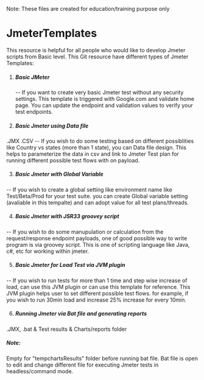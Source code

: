 Note: These files are created for education/training purpose only 

# JmeterTemplates
This resource is helpful for all people who would like to develop Jmeter scripts from Basic level.
This Git resource have different types of Jmeter Templates:

1. ##### Basic JMeter 
    -- If you want to create very basic Jmeter test without any security settings. This template is triggered with Google.com and validate home page. You can update the endpoint and validation values to verify your test endpoints.

2. ##### Basic Jmeter using Data file
.JMX
.CSV
-- If you wish to do some testing based on different possiblities like Country vs states (more than 1 state), you can Data file design. This helps to parameterize the data in csv and link to Jmeter Test plan for running different possible test flows with on payload.

3. ##### Basic Jmeter with Global Variable

-- If you wish to create a global setting like environment name like Test/Beta/Prod for your test suite. you can create Global variable setting (avaliable in this tempalte) and can adopt value for all test plans/threads.

4. ##### Basic Jmeter with JSR33 groovey script
-- If you wish to do some manupulation or calculation from the request/response endpoint payloads, one of good possible way to write program is via groovey script. This is one of scripting language like Java, c#, etc for working within jmeter.

5. ##### Basic Jmeter for Load Test via JVM plugin
-- If you wish to run tests for more than 1 time and step wise increase of load, can use this JVM plugin or can use this template for reference. This JVM plugin helps user to set different possible test flows. for example, if you wish to run 30min load and increase 25% increase for every 10min.

6. ##### Running Jmeter via Bat file and generating reports
.JMX, .bat & Test results & Charts/reports folder

##### Note:
Empty for "tempchartsResults" folder before running bat file. Bat file is open to edit and change different file for executing Jmeter tests in headless/command mode.

